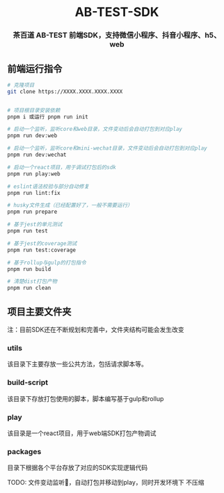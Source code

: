 
<h1 align="center">AB-TEST-SDK</h1>
<h3 align="center">茶百道 AB-TEST 前端SDK，支持微信小程序、抖音小程序、h5、web</h3>

## 前端运行指令

```bash
# 克隆项目
git clone https://XXXX.XXXX.XXXX.XXXX


# 项目根目录安装依赖
pnpm i 或运行 pnpm run init

# 启动一个监听，监听core和web目录，文件变动后会自动打包到对应play
pnpm run dev:web

# 启动一个监听，监听core和mini-wechat目录，文件变动后会自动打包到对应play
pnpm run dev:wechat

# 启动一个react项目，用于调试打包后的sdk
pnpm run play:web

# eslint语法校验与部分自动修复
pnpm run lint:fix

# husky文件生成（已经配置好了，一般不需要运行）
pnpm run prepare

# 基于jest的单元测试
pnpm run test

# 基于jest的coverage测试
pnpm run test:coverage

# 基于rollup与gulp的打包指令
pnpm run build

# 清楚dist打包产物
pnpm run clean

```

## 项目主要文件夹
注：目前SDK还在不断规划和完善中，文件夹结构可能会发生改变

### utils

该目录下主要存放一些公共方法，包括请求脚本等。

### build-script

该目录下存放打包使用的脚本，脚本编写基于gulp和rollup

### play

该目录是一个react项目，用于web端SDK打包产物调试

### packages

目录下根据各个平台存放了对应的SDK实现逻辑代码


TODO: 文件变动监听🐶，自动打包并移动到play，同时开发环境下 不压缩
